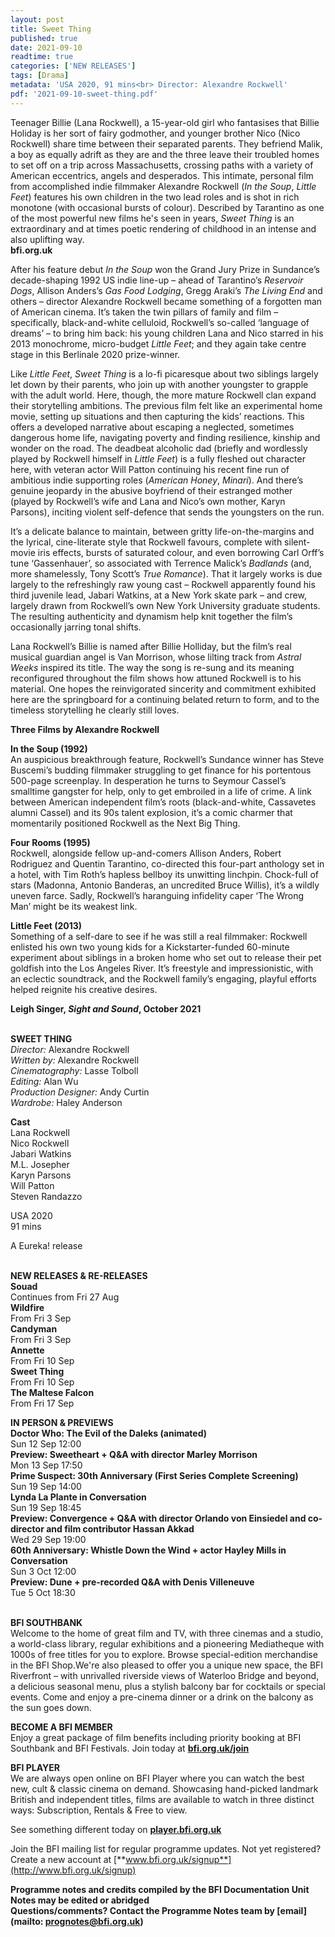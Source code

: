 ```yaml
---
layout: post
title: Sweet Thing
published: true
date: 2021-09-10
readtime: true
categories: ['NEW RELEASES']
tags: [Drama]
metadata: 'USA 2020, 91 mins<br> Director: Alexandre Rockwell'
pdf: '2021-09-10-sweet-thing.pdf'
---
```


Teenager Billie (Lana Rockwell), a 15-year-old girl who fantasises that Billie Holiday is her sort of fairy godmother, and younger brother Nico (Nico Rockwell) share time between their separated parents. They befriend Malik, a boy as equally adrift as they are and the three leave their troubled homes to set off on a trip across Massachusetts, crossing paths with a variety of American eccentrics, angels and desperados. This intimate, personal film from accomplished indie filmmaker Alexandre Rockwell (_In the Soup_, _Little Feet_) features his own children in the two lead roles and is shot in rich monotone (with occasional bursts of colour). Described by Tarantino as one of the most powerful new films he's seen in years, _Sweet Thing_ is an extraordinary and at times poetic rendering of childhood in an intense and also uplifting way.  
**bfi.org.uk**

After his feature debut _In the Soup_ won the Grand Jury Prize in Sundance’s decade-shaping 1992 US indie line-up – ahead of Tarantino’s _Reservoir Dogs_, Allison Anders’s _Gas Food Lodging_, Gregg Araki’s _The Living End_ and others – director Alexandre Rockwell became something of a forgotten man of American cinema. It’s taken the twin pillars of family and film – specifically, black-and-white celluloid, Rockwell’s so-called ‘language of dreams’ – to bring him back: his young children Lana and Nico starred in his 2013 monochrome, micro-budget _Little Feet_; and they again take centre stage in this Berlinale 2020 prize-winner.

Like _Little Feet_, _Sweet Thing_ is a lo-fi picaresque about two siblings largely let down by their parents, who join up with another youngster to grapple with the adult world. Here, though, the more mature Rockwell clan expand their storytelling ambitions. The previous film felt like an experimental home movie, setting up situations and then capturing the kids’ reactions. This offers a developed narrative about escaping a neglected, sometimes dangerous home life, navigating poverty and finding resilience, kinship and wonder on the road. The deadbeat alcoholic dad (briefly and wordlessly played by Rockwell himself in _Little_ _Feet_) is a fully fleshed out character here, with veteran actor Will Patton continuing his recent fine run of ambitious indie supporting roles (_American_ _Honey_, _Minari_). And there’s genuine jeopardy in the abusive boyfriend of their estranged mother (played by Rockwell’s wife and Lana and Nico’s own mother, Karyn Parsons), inciting violent self-defence that sends the youngsters on the run.

It’s a delicate balance to maintain, between gritty life-on-the-margins and the lyrical, cine-literate style that Rockwell favours, complete with silent-movie iris effects, bursts of saturated colour, and even borrowing Carl Orff’s tune ‘Gassenhauer’, so associated with Terrence Malick’s _Badlands_ (and, more shamelessly, Tony Scott’s _True_ _Romance_). That it largely works is due largely to the refreshingly raw young cast – Rockwell apparently found his third juvenile lead, Jabari Watkins, at a New York skate park – and crew, largely drawn from Rockwell’s own New York University graduate students. The resulting authenticity and dynamism help knit together the film’s occasionally jarring tonal shifts.

Lana Rockwell’s Billie is named after Billie Holliday, but the film’s real musical guardian angel is Van Morrison, whose lilting track from _Astral_ _Weeks_ inspired its title. The way the song is re-sung and its meaning reconfigured throughout the film shows how attuned Rockwell is to his material. One hopes the reinvigorated sincerity and commitment exhibited here are the springboard for a continuing belated return to form, and to the timeless storytelling he clearly still loves.

**Three Films by Alexandre Rockwell**

**In the Soup (1992)**  
An auspicious breakthrough feature, Rockwell’s Sundance winner has  Steve Buscemi’s budding filmmaker struggling to get finance for his portentous 500-page screenplay. In desperation he turns to Seymour Cassel’s smalltime gangster for help, only to get embroiled in a life of crime. A link between American independent film’s roots (black-and-white, Cassavetes alumni Cassel) and its 90s talent explosion, it’s a comic charmer that momentarily positioned Rockwell as the Next Big Thing.

**Four Rooms (1995)**  
Rockwell, alongside fellow up-and-comers Allison Anders, Robert Rodriguez and Quentin Tarantino, co-directed this four-part anthology set in a hotel, with Tim Roth’s hapless bellboy its unwitting linchpin. Chock-full of stars (Madonna, Antonio Banderas, an uncredited Bruce Willis), it’s a wildly uneven farce.  Sadly, Rockwell’s haranguing infidelity caper ‘The Wrong Man’ might be its weakest link.

**Little Feet (2013)**  
Something of a self-dare to see if he was still a real filmmaker: Rockwell enlisted his own two young kids for a Kickstarter-funded 60-minute experiment about siblings in a broken home who set out to release their pet goldfish into the Los Angeles River. It’s freestyle and impressionistic, with an eclectic soundtrack, and the Rockwell family’s engaging, playful efforts helped reignite his creative desires.

**Leigh Singer, _Sight and Sound_, October 2021**
<br><br>

**SWEET THING**<br>
_Director:_ Alexandre Rockwell<br>
_Written by:_ Alexandre Rockwell<br>
_Cinematography:_ Lasse Tolboll<br>
_Editing:_ Alan Wu<br>
_Production Designer:_ Andy Curtin<br>
_Wardrobe:_ Haley Anderson<br>

**Cast**<br>
Lana Rockwell  
Nico Rockwell  
Jabari Watkins  
M.L. Josepher  
Karyn Parsons  
Will Patton  
Steven Randazzo

USA 2020<br>
91 mins

A Eureka! release
<br><br>

**NEW RELEASES &  RE-RELEASES**<br>
**Souad**<br>
Continues from Fri 27 Aug<br>
**Wildfire**<br>
From Fri 3 Sep<br>
**Candyman**<br>
From Fri 3 Sep<br>
**Annette**<br>
From Fri 10 Sep<br>
**Sweet Thing**<br>
From Fri 10 Sep<br>
**The Maltese Falcon**<br>
From Fri 17 Sep<br>

**IN PERSON & PREVIEWS**<br>
**Doctor Who: The Evil of the Daleks (animated)**<br>
Sun 12 Sep 12:00<br>
**Preview: Sweetheart + Q&A with director  Marley Morrison**<br>
Mon 13 Sep 17:50<br>
**Prime Suspect: 30th Anniversary (First Series Complete Screening)**<br>
Sun 19 Sep 14:00<br>
**Lynda La Plante in Conversation**<br>
Sun 19 Sep 18:45<br>
**Preview: Convergence + Q&A with director Orlando von Einsiedel and co-director and film contributor Hassan Akkad**<br>
Wed 29 Sep 19:00<br>
**60th Anniversary: Whistle Down the Wind  + actor Hayley Mills in Conversation**<br>
Sun 3 Oct 12:00<br>
**Preview: Dune + pre-recorded Q&A  with Denis Villeneuve**<br>
Tue 5 Oct 18:30<br>
<br>

**BFI SOUTHBANK**  
Welcome to the home of great film and TV, with three cinemas and a studio, a world-class library, regular exhibitions and a pioneering Mediatheque with 1000s of free titles for you to explore. Browse special-edition merchandise in the BFI Shop.We&#39;re also pleased to offer you a unique new space, the BFI Riverfront – with unrivalled riverside views of Waterloo Bridge and beyond, a delicious seasonal menu, plus a stylish balcony bar for cocktails or special events. Come and enjoy a pre-cinema dinner or a drink on the balcony as the sun goes down.  

**BECOME A BFI MEMBER**  
Enjoy a great package of film benefits including priority booking at BFI Southbank and BFI Festivals. Join today at [**bfi.org.uk/join**](http://www.bfi.org.uk/join)  

**BFI PLAYER**  
 We are always open online on BFI Player where you can watch the best new, cult &amp; classic cinema on demand. Showcasing hand-picked landmark British and independent titles, films are available to watch in three distinct ways: Subscription, Rentals &amp; Free to view.  

See something different today on [**player.bfi.org.uk**](https://player.bfi.org.uk)  

Join the BFI mailing list for regular programme updates. Not yet registered? Create a new account at [**www.bfi.org.uk/signup**](http://www.bfi.org.uk/signup)

**Programme notes and credits compiled by the BFI Documentation Unit  
Notes may be edited or abridged  
Questions/comments? Contact the Programme Notes team by [email](mailto: prognotes@bfi.org.uk)**

<!--stackedit_data:
eyJoaXN0b3J5IjpbLTEwODY3OTgwMzJdfQ==
-->
